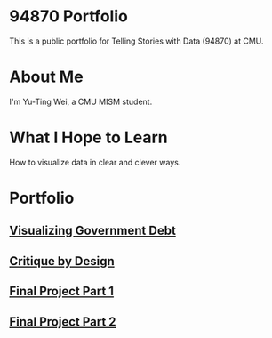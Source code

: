 # 94870 Portfolio
This is a public portfolio for Telling Stories with Data (94870) at CMU.

# About Me
I'm Yu-Ting Wei, a CMU MISM student.

# What I Hope to Learn
How to visualize data in clear and clever ways.

# Portfolio

## [Visualizing Government Debt](/dataviz2.md)

## [Critique by Design](/dataviz3.md)

## [Final Project Part 1](/final_project_part_1.md)

## [Final Project Part 2](/final_project_part_2.md)
